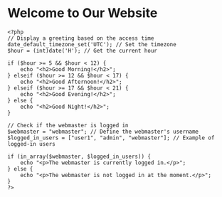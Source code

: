 
<!DOCTYPE html>
<html lang="en">
<head>
    <meta charset="UTF-8">
    <meta name="viewport" content="width=device-width, initial-scale=1.0">
    <title>Greeting and Webmaster Status</title>
</head>
<body>
    <h1>Welcome to Our Website</h1>

    <?php
    // Display a greeting based on the access time
    date_default_timezone_set('UTC'); // Set the timezone
    $hour = (int)date('H'); // Get the current hour

    if ($hour >= 5 && $hour < 12) {
        echo "<h2>Good Morning!</h2>";
    } elseif ($hour >= 12 && $hour < 17) {
        echo "<h2>Good Afternoon!</h2>";
    } elseif ($hour >= 17 && $hour < 21) {
        echo "<h2>Good Evening!</h2>";
    } else {
        echo "<h2>Good Night!</h2>";
    }

    // Check if the webmaster is logged in
    $webmaster = "webmaster"; // Define the webmaster's username
    $logged_in_users = ["user1", "admin", "webmaster"]; // Example of logged-in users

    if (in_array($webmaster, $logged_in_users)) {
        echo "<p>The webmaster is currently logged in.</p>";
    } else {
        echo "<p>The webmaster is not logged in at the moment.</p>";
    }
    ?>
</body>
</html>
